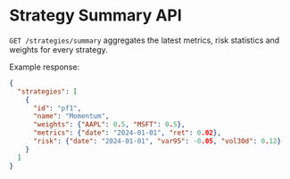 # Strategy Summary API

`GET /strategies/summary` aggregates the latest metrics, risk statistics and weights
for every strategy.

Example response:

```json
{
  "strategies": [
    {
      "id": "pf1",
      "name": "Momentum",
      "weights": {"AAPL": 0.5, "MSFT": 0.5},
      "metrics": {"date": "2024-01-01", "ret": 0.02},
      "risk": {"date": "2024-01-01", "var95": -0.05, "vol30d": 0.12}
    }
  ]
}
```
